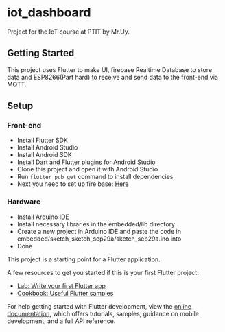 # iot_dashboard

Project for the IoT course at PTIT by Mr.Uy.

## Getting Started

This project uses Flutter to make UI, firebase Realtime Database to store data and ESP8266(Part
hard)
to receive and send data to the front-end via MQTT.

## Setup

### Front-end

- Install Flutter SDK
- Install Android Studio
- Install Android SDK
- Install Dart and Flutter plugins for Android Studio
- Clone this project and open it with Android Studio
- Run `flutter pub get` command to install dependencies
- Next you need to set up fire base: [Here](https://firebase.google.com/docs/database/flutter/start)

### Hardware

- Install Arduino IDE
- Install necessary libraries in the embedded/lib directory
- Create a new project in Arduino IDE and paste the code in embedded/sketch_sketch_sep29a/sketch_sep29a.ino into
- Done

  




This project is a starting point for a Flutter application.

A few resources to get you started if this is your first Flutter project:

- [Lab: Write your first Flutter app](https://docs.flutter.dev/get-started/codelab)
- [Cookbook: Useful Flutter samples](https://docs.flutter.dev/cookbook)

For help getting started with Flutter development, view the
[online documentation](https://docs.flutter.dev/), which offers tutorials,
samples, guidance on mobile development, and a full API reference.
